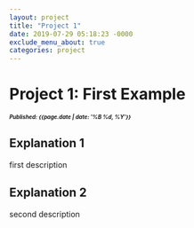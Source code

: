 ```yaml
---
layout: project
title: "Project 1"
date: 2019-07-29 05:18:23 -0000
exclude_menu_about: true
categories: project
---
```


# Project 1: First Example
<small><small>***Published: {{page.date | date: '%B %d, %Y'}}***</small></small>
## Explanation 1
first description
## Explanation 2
second description
